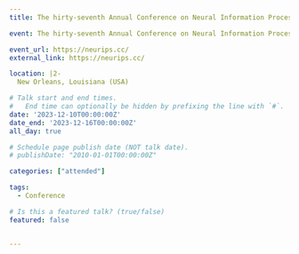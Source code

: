 ```yaml
---
title: The hirty-seventh Annual Conference on Neural Information Processing Systems (NeurIPS 2023)

event: The hirty-seventh Annual Conference on Neural Information Processing Systems (NeurIPS 2023)

event_url: https://neurips.cc/
external_link: https://neurips.cc/

location: |2-
  New Orleans, Louisiana (USA)

# Talk start and end times.
#   End time can optionally be hidden by prefixing the line with `#`.
date: '2023-12-10T00:00:00Z'
date_end: '2023-12-16T00:00:00Z'
all_day: true

# Schedule page publish date (NOT talk date).
# publishDate: "2010-01-01T00:00:00Z"

categories: ["attended"]

tags:
  - Conference

# Is this a featured talk? (true/false)
featured: false


---
```

